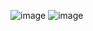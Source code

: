 ![image](https://github.com/heesoo-park/ForCodeKata/assets/80674868/4168e353-19ca-4bc1-9511-70f528f4c156)
![image](https://github.com/heesoo-park/ForCodeKata/assets/80674868/d5e6cd47-2510-45b3-9634-2c06a2630b52)
